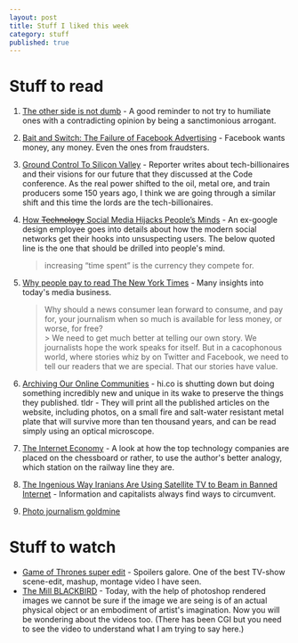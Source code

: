 ```yaml
---
layout: post
title: Stuff I liked this week
category: stuff
published: true
---
```

# Stuff to read 
1. [The other side is not dumb](https://medium.com/@SeanBlanda/the-other-side-is-not-dumb-2670c1294063#.f309cmmp7) - A good reminder to not try to humiliate ones with a contradicting opinion by being a sanctimonious arrogant. 
2. [Bait and Switch: The Failure of Facebook Advertising](https://medium.com/@hunchly/bait-and-switch-the-failure-of-facebook-advertising-an-osint-investigation-37d693b2a858#.z2dwsiygz) - Facebook wants money, any money. Even the ones from fraudsters. 
3. [Ground Control To Silicon Valley](https://www.buzzfeed.com/nitashatiku/ground-control-to-silicon-valley) - Reporter writes about tech-billionaires and their visions for our future that they discussed at the Code conference. As the real power shifted to the oil, metal ore, and train producers some 150 years ago, I think we are going through a similar shift and this time the lords are the tech-billionaires. 
4. [How <s>Technology</s> Social Media Hijacks People’s Minds](https://medium.com/swlh/how-technology-hijacks-peoples-minds-from-a-magician-and-google-s-design-ethicist-56d62ef5edf3#.svwo0wmg2) - An ex-google design employee goes into details about how the modern social networks get their hooks into unsuspecting users. The below quoted line is the one that should be drilled into people's mind. 

    > increasing “time spent” is the currency they compete for.
5. [Why people pay to read The New York Times](https://medium.com/@lydiapolgreen/why-people-pay-to-read-the-new-york-times-60720880e707#.44btm7o1s) - Many insights into today's media business.   

	  > Why should a news consumer lean forward to consume, and pay for, your journalism when so much is available for less money, or worse, for free?  
            > We need to get much better at telling our own story. We journalists hope the work speaks for itself. But in a cacophonous world, where stories whiz by on Twitter and Facebook, we need to tell our readers that we are special. That our stories have value.

6. [Archiving Our Online Communities](https://medium.com/@craigmod/archiving-our-online-communities-e5868eab4d9a#.1zpl43zx2) - hi.co is shutting down but doing something incredibly new and unique in its wake to preserve the things they published. tldr - They will print all the published articles on the website, including photos, on a small fire and salt-water resistant metal plate that will survive more than ten thousand years, and can be read simply using an optical microscope.

7. [The Internet Economy](https://medium.com/@cdixon/the-internet-economy-fc43f3eff58a#.8wwix1exl) - A look at how the top technology companies are placed on the chessboard or rather, to use the author's better analogy, which station on the railway line they are.

8. [The Ingenious Way Iranians Are Using Satellite TV to Beam in Banned Internet](https://www.wired.com/2016/04/ingenious-way-iranians-using-satellite-tv-beam-banned-data/) - Information and capitalists always find ways to circumvent. 

9. [Photo journalism goldmine](https://widerimage.reuters.com/)


# Stuff to watch

- [Game of Thrones super edit](https://youtu.be/6wfa-iBgzXA) - Spoilers galore. One of the best TV-show scene-edit, mashup, montage video I have seen.   
- [The Mill BLACKBIRD](https://vimeo.com/171939943) - Today, with the help of photoshop rendered images we cannot be sure if the image we are seing is of an actual physical object or an embodiment of artist's imagination. Now you will be wondering about the videos too. (There has been CGI but you need to see the video to understand what I am trying to say here.)

